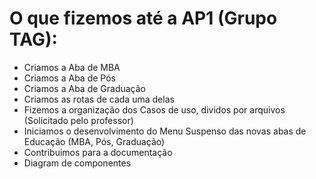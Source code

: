 # O que fizemos até a AP1 (Grupo TAG):
- Criamos a Aba de MBA
- Criamos a Aba de Pós
- Criamos a Aba de Graduação
- Criamos as rotas de cada uma delas
- Fizemos a organização dos Casos de uso, dividos por arquivos (Solicitado pelo professor)
- Iniciamos o desenvolvimento do Menu Suspenso das novas abas de Educação (MBA, Pós, Graduação)
- Contribuimos para a documentação
- Diagram de componentes


